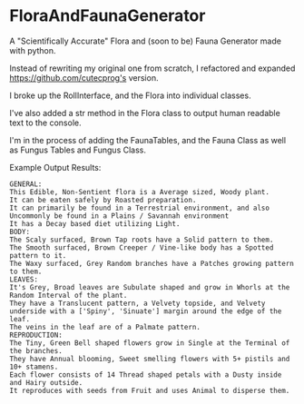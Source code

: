 # FloraAndFaunaGenerator
A "Scientifically Accurate" Flora and (soon to be) Fauna Generator made with python.

Instead of rewriting my original one from scratch, I refactored and expanded https://github.com/cutecprog's version.

I broke up the RollInterface, and the Flora into individual classes.

I've also added a str method in the Flora class to output human readable text to the console.

I'm in the process of adding the FaunaTables, and the Fauna Class as well as Fungus Tables and Fungus Class.

Example Output Results:

    GENERAL:
    This Edible, Non-Sentient flora is a Average sized, Woody plant.
    It can be eaten safely by Roasted preparation.
    It can primarily be found in a Terrestrial environment, and also Uncommonly be found in a Plains / Savannah environment
    It has a Decay based diet utilizing Light.
    BODY:
    The Scaly surfaced, Brown Tap roots have a Solid pattern to them.
    The Smooth surfaced, Brown Creeper / Vine-like body has a Spotted pattern to it.
    The Waxy surfaced, Grey Random branches have a Patches growing pattern to them.
    LEAVES:
    It's Grey, Broad leaves are Subulate shaped and grow in Whorls at the Random Interval of the plant.
    They have a Translucent pattern, a Velvety topside, and Velvety underside with a ['Spiny', 'Sinuate'] margin around the edge of the leaf.
    The veins in the leaf are of a Palmate pattern.
    REPRODUCTION:
    The Tiny, Green Bell shaped flowers grow in Single at the Terminal of the branches.
    They have Annual blooming, Sweet smelling flowers with 5+ pistils and 10+ stamens.
    Each flower consists of 14 Thread shaped petals with a Dusty inside and Hairy outside.
    It reproduces with seeds from Fruit and uses Animal to disperse them.
